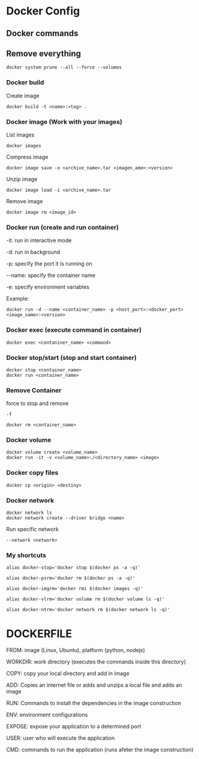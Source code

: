 # Docker Config

## Docker commands

## Remove everything
```pws
docker system prune --all --force --volumes
```

### Docker build 

Create image
```pws
docker build -t <name>:<tag> .
```


### Docker image (Work with your images)
List images
```pws
docker images
```

Compress image
```psw
docker image save -o <archive_name>.tar <imagen_ame>:<version>
```

Unzip image
```pws
docker image load -i <archive_name>.tar
```

Remove image
```pws
docker image rm <image_id>
```

        
### Docker run (create and run container)
-it: run in interactive mode

-d: run in background

-p: specify the port it is running on

--name: specify the container name

-e: specify environment variables

Example:
```pws
docker run -d --name <container_name> -p <host_port>:<docker_port> <image_name>:<version>
```


### Docker exec (execute command in container)
```pws
docker exec <contaniner_name> <command>
```
        
### Docker stop/start (stop and start container)
```pws
docker stop <container_name>
docker run <container_name> 
```
### Remove Container
force to stop and remove
```pws
-f
```
```pws
docker rm <container_name>
```


### Docker volume
```pws
docker volume create <volume_name>
docker run -it -v <volume_name>:/<directory_name> <image>
```

### Docker copy files
```pws
docker cp <origin> <destiny>
```


### Docker network
```pws        
docker network ls
docker network create --driver bridge <name>
```

Run specific network
```pws
--network <network>
```


### My shortcuts
```pws
alias docker-stop='docker stop $(docker ps -a -q)'

alias docker-psrm='docker rm $(docker ps -a -q)'

alias docker-imgrm='docker rmi $(docker images -q)'

alias docker-vlrm='docker volume rm $(docker volume ls -q)'

alias docker-ntrm='docker network rm $(docker network ls -q)'
```

         
# DOCKERFILE
FROM: image (Linux, Ubuntu), platform (python, nodejs)

WORKDIR: work directory (executes the commands inside this directory)

COPY: copy your local directory and add in image

ADD: Copies an internet file or adds and unzips a local file and adds an image

RUN: Commands to install the dependencies in the image construction

ENV: environment configurations

EXPOSE: expose your application to a determined port

USER: user who will execute the application

CMD: commands to run the application (runs afeter the image construction)
